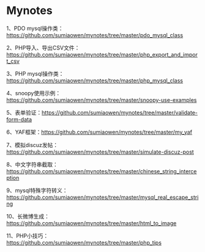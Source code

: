 Mynotes
=======

1、PDO mysql操作类：https://github.com/sumiaowen/mynotes/tree/master/pdo_mysql_class

2、PHP导入、导出CSV文件：https://github.com/sumiaowen/mynotes/tree/master/php_export_and_import_csv

3、PHP mysql操作类：https://github.com/sumiaowen/mynotes/tree/master/php_mysql_class

4、snoopy使用示例：https://github.com/sumiaowen/mynotes/tree/master/snoopy-use-examples

5、表单验证：https://github.com/sumiaowen/mynotes/tree/master/validate-form-data

6、YAF框架：https://github.com/sumiaowen/mynotes/tree/master/my_yaf

7、模拟discuz发帖：https://github.com/sumiaowen/mynotes/tree/master/simulate-discuz-post

8、中文字符串截取：https://github.com/sumiaowen/mynotes/tree/master/chinese_string_interception

9、mysql特殊字符转义：https://github.com/sumiaowen/mynotes/tree/master/mysql_real_escape_string

10、长微博生成：https://github.com/sumiaowen/mynotes/tree/master/html_to_image

11、PHP小技巧：https://github.com/sumiaowen/mynotes/tree/master/php_tips